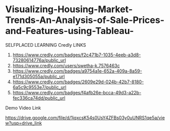 # Visualizing-Housing-Market-Trends-An-Analysis-of-Sale-Prices-and-Features-using-Tableau-
SELFPLACED LEARNING Credly LINKS  
1) https://www.credly.com/badges/f2c471b7-1035-4eeb-a3d8-73280614776a/public_url 
2) https://www.credly.com/users/swetha-k.7576463c 
3) https://www.credly.com/badges/a9754a1e-652a-409a-8a59-e171d305055a/public_url 
4) https://www.credly.com/badges/2609e29d-024b-42b7-8180-6a5c9c9553e7/public_url 
5) https://www.credly.com/badges/f4afb26e-bcca-49d3-a22b-fec336ca74dd/public_url

   
Demo Video Link


https://drive.google.com/file/d/1jqxcsK54s0UsY4ZFBs03y0uUNRS1qe5a/view?usp=drive_link
